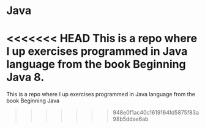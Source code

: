 # Java
<<<<<<< HEAD
This is a repo where I up exercises programmed in Java language from the book Beginning Java 8.
=======
This is a repo where I up exercises programmed in Java language from the book Beginning Java 
>>>>>>> 948e0f1ac40c1619164fd5875f83a98b5ddae6ab
